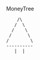 MoneyTree

        /\
       /  \
      /    \
     /      \
    /        \
    ----------
       |  |
